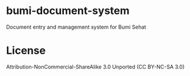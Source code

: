 # bumi-document-system
Document entry and management system for Bumi Sehat

# License
Attribution-NonCommercial-ShareAlike 3.0 Unported (CC BY-NC-SA 3.0)
